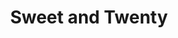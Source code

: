 ---
title: Sweet and Twenty
year: 1924
opening_date: 1924-04-12
closing_date: 
layout: productions
image:
image_caption:
image_credit:
playbill:
category:
details:
  Theatre: Theatre Jacksonville
cast:
  The Lady: Ethel Mouser
  The Guard: Gordon McCauley
  The Man: J.B. Lucy
  The Agent: Ted Silber
crew:
  Director: Harrison Gibbs Prentice
  Scene and Properties: Mrs. Lee Guest
understudies:
orchestra:
external_links:
---
